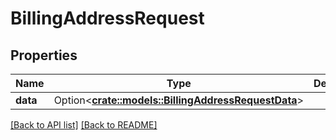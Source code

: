 # BillingAddressRequest

## Properties

Name | Type | Description | Notes
------------ | ------------- | ------------- | -------------
**data** | Option<[**crate::models::BillingAddressRequestData**](BillingAddressRequestData.md)> |  | 

[[Back to API list]](../README.md#documentation-for-api-endpoints) [[Back to README]](../README.md)


